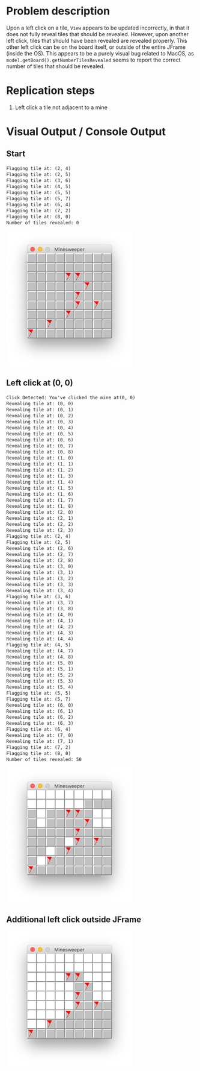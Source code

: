 # Problem description
Upon a left click on a tile, `View` appears to be updated incorrectly, in that it does not fully reveal tiles that should be revealed. However, upon another left click, tiles that should have been revealed are revealed properly. This other left click can be on the board itself, or outside of the entire JFrame (inside the OS). This appears to be a purely visual bug related to MacOS, as `model.getBoard().getNumberTilesRevealed` seems to report the correct number of tiles that should be revealed.

# Replication steps
1. Left click a tile not adjacent to a mine

# Visual Output / Console Output
## Start
```
Flagging tile at: (2, 4)
Flagging tile at: (2, 5)
Flagging tile at: (3, 6)
Flagging tile at: (4, 5)
Flagging tile at: (5, 5)
Flagging tile at: (5, 7)
Flagging tile at: (6, 4)
Flagging tile at: (7, 2)
Flagging tile at: (8, 0)
Number of tiles revealed: 0
```
![](start.png)

## Left click at (0, 0)
```
Click Detected: You've clicked the mine at(0, 0)
Revealing tile at: (0, 0)
Revealing tile at: (0, 1)
Revealing tile at: (0, 2)
Revealing tile at: (0, 3)
Revealing tile at: (0, 4)
Revealing tile at: (0, 5)
Revealing tile at: (0, 6)
Revealing tile at: (0, 7)
Revealing tile at: (0, 8)
Revealing tile at: (1, 0)
Revealing tile at: (1, 1)
Revealing tile at: (1, 2)
Revealing tile at: (1, 3)
Revealing tile at: (1, 4)
Revealing tile at: (1, 5)
Revealing tile at: (1, 6)
Revealing tile at: (1, 7)
Revealing tile at: (1, 8)
Revealing tile at: (2, 0)
Revealing tile at: (2, 1)
Revealing tile at: (2, 2)
Revealing tile at: (2, 3)
Flagging tile at: (2, 4)
Flagging tile at: (2, 5)
Revealing tile at: (2, 6)
Revealing tile at: (2, 7)
Revealing tile at: (2, 8)
Revealing tile at: (3, 0)
Revealing tile at: (3, 1)
Revealing tile at: (3, 2)
Revealing tile at: (3, 3)
Revealing tile at: (3, 4)
Flagging tile at: (3, 6)
Revealing tile at: (3, 7)
Revealing tile at: (3, 8)
Revealing tile at: (4, 0)
Revealing tile at: (4, 1)
Revealing tile at: (4, 2)
Revealing tile at: (4, 3)
Revealing tile at: (4, 4)
Flagging tile at: (4, 5)
Revealing tile at: (4, 7)
Revealing tile at: (4, 8)
Revealing tile at: (5, 0)
Revealing tile at: (5, 1)
Revealing tile at: (5, 2)
Revealing tile at: (5, 3)
Revealing tile at: (5, 4)
Flagging tile at: (5, 5)
Flagging tile at: (5, 7)
Revealing tile at: (6, 0)
Revealing tile at: (6, 1)
Revealing tile at: (6, 2)
Revealing tile at: (6, 3)
Flagging tile at: (6, 4)
Revealing tile at: (7, 0)
Revealing tile at: (7, 1)
Flagging tile at: (7, 2)
Flagging tile at: (8, 0)
Number of tiles revealed: 50
```
![](first-left-click.png)

## Additional left click outside JFrame
![](second-left-click.png)